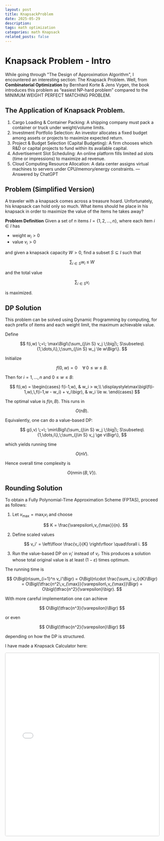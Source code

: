 ```yaml
---
layout: post
title: KnapsackProblem
date: 2025-05-29
description:
tags: math optimization
categories: math Knapsack
related_posts: false
---
```


# Knapsack Problem - Intro

While going through "The Design of Approximation Algorithm", I encountered an interesting section: The Knapsack Problem.
Well, from **Combinatorial Optimization** by Bernhard Korte & Jens Vygen, the book introduces this problem as “easiest NP-hard problem” compared to the MINIMUM WEIGHT PERFECT MATCHING PROBLEM.

## The Application of Knapsack Problem.

1. Cargo Loading & Container Packing: A shipping company must pack a container or truck under weight/volume limits.
2. Investment Portfolio Selection: An investor allocates a fixed budget among assets or projects to maximize expected return.
3. Project & Budget Selection (Capital Budgeting): A firm chooses which R\&D or capital projects to fund within its available capital.
4. Advertisement Slot Scheduling: An online platform fills limited ad slots (time or impressions) to maximize ad revenue.
5. Cloud Computing Resource Allocation: A data center assigns virtual machines to servers under CPU/memory/energy constraints.
   –– Answered by ChatGPT

## Problem (Simplified Version)

A traveler with a knapsack comes across a treasure hoard. Unfortunately, his knapsack can hold only so much. What items should he place in his knapsack in order to maximize the value of the items he takes away?

**Problem Definition**
Given a set of $n$ items
$I = \{1,2,\dots,n\},$
where each item $i\in I$ has

* weight $w_i > 0$
* value $v_i > 0$

and given a knapsack capacity $W > 0$, find a subset $S \subseteq I$ such that

$$
\sum_{i \in S} w_i \;\le\; W
$$

and the total value

$$
\sum_{i \in S} v_i
$$

is maximized.

## DP Solution

This problem can be solved using Dynamic Programming by computing, for each prefix of items and each weight limit, the maximum achievable value.

Define

$$
f(i,w) \;=\; \max\Bigl\{\sum_{j\in S} v_j \;\big|\; S\subseteq\{1,\dots,i\},\;\sum_{j\in S} w_j \le w\Bigr\}.
$$

Initialize

$$
f(0,w) = 0 \quad\forall\,0\le w\le B.
$$

Then for $i=1,\dots,n$ and $0\le w\le B$:

$$
f(i,w) = 
\begin{cases}
f(i-1,w), & w_i > w,\\
\displaystyle\max\bigl(f(i-1,w),\,f(i-1,w - w_i) + v_i\bigr), & w_i \le w.
\end{cases}
$$

The optimal value is $f(n,B)$.
This runs in

$$
O(nB).
$$

Equivalently, one can do a value-based DP:

$$
g(i,v) \;=\; \min\Bigl\{\sum_{j\in S} w_j \;\big|\; S\subseteq\{1,\dots,i\},\;\sum_{j\in S} v_j \ge v\Bigr\},
$$

which yields running time

$$
O(nV).
$$

Hence overall time complexity is

$$
O\bigl(n\min\{B,V\}\bigr).
$$

## Rounding Solution

To obtain a Fully Polynomial-Time Approximation Scheme (FPTAS), proceed as follows:

1. Let $v_{\max} = \max_i v_i$ and choose

   $$
   K = \frac{\varepsilon\,v_{\max}}{n}.
   $$
2. Define scaled values

   $$
   v_i' = \left\lfloor \frac{v_i}{K} \right\rfloor \quad\forall i.
   $$
3. Run the value-based DP on $v_i'$ instead of $v_i$.
   This produces a solution whose total original value is at least $(1-\varepsilon)$ times optimum.

The running time is

$$
O\Bigl(n\sum_{i=1}^n v_i'\Bigr)
= O\Bigl(n\cdot \frac{\sum_i v_i}{K}\Bigr)
= O\Bigl(\tfrac{n^2\,v_{\max}}{\varepsilon\,v_{\max}}\Bigr)
= O\bigl(\tfrac{n^2}{\varepsilon}\bigr).
$$

With more careful implementation one can achieve

$$
O\Bigl(\tfrac{n^3}{\varepsilon}\Bigr)
$$

or even

$$
O\Bigl(\tfrac{n^2}{\varepsilon}\Bigr)
$$

depending on how the DP is structured.

I have made a Knapsack Calculator here: 
<iframe
  src="{{ site.baseurl }}/assets/webProject/Knapsack/index.html"
  width="100%"
  height="600"
  style="border:1px solid #ccc; border-radius:4px;"
  sandbox="allow-scripts allow-same-origin"
>
  당신의 브라우저가 iframe을 지원하지 않습니다.
</iframe>